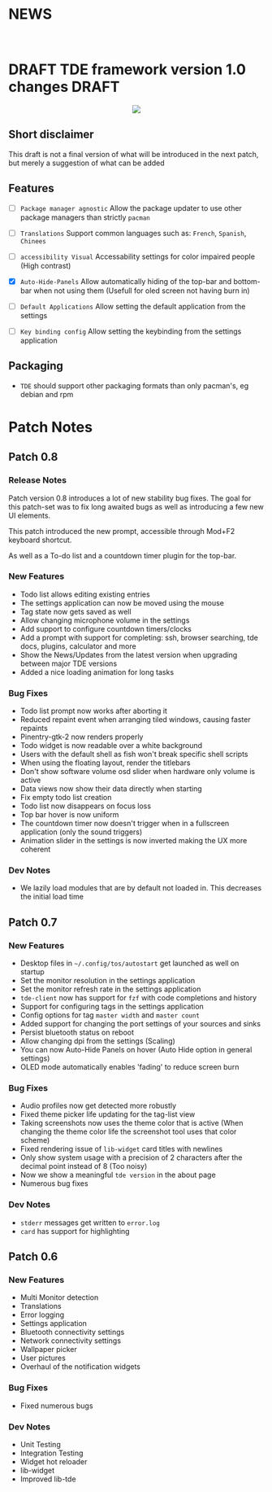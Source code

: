# NEWS

<br />

# DRAFT TDE framework version 1.0 changes DRAFT

<center> <img src="https://tos.odex.be/docs/images/logo.png" /> </center>

## Short disclaimer

This draft is not a final version of what will be introduced in the next patch, but merely a suggestion of what can be added

## Features

- [ ] `Package manager agnostic` Allow the package updater to use other package managers than strictly `pacman`
- [ ] `Translations` Support common languages such as: `French`, `Spanish`, `Chinees`
- [ ] `accessibility Visual` Accessability settings for color impaired people (High contrast)
- [X] `Auto-Hide-Panels` Allow automatically hiding of the top-bar and bottom-bar when not using them (Usefull for oled screen not having burn in)
- [ ] `Default Applications` Allow setting the default application from the settings
- [ ] `Key binding config` Allow setting the keybinding from the settings application


## Packaging

- `TDE` should support other packaging formats than only pacman's, eg debian and rpm


# Patch Notes

## Patch 0.8

### Release Notes

Patch version 0.8 introduces a lot of new stability bug fixes.
The goal for this patch-set was to fix long awaited bugs as well as introducing a few new UI elements.

This patch introduced the new prompt, accessible through <span font_weight="bold">Mod+F2</span> keyboard shortcut.

As well as a To-do list and a countdown timer plugin for the top-bar.

### New Features

- Todo list allows editing existing entries
- The settings application can now be moved using the mouse
- Tag state now gets saved as well
- Allow changing microphone volume in the settings
- Add support to configure countdown timers/clocks
- Add a prompt with support for completing: ssh, browser searching, tde docs, plugins, calculator and more
- Show the News/Updates from the latest version when upgrading between major TDE versions
- Added a nice loading animation for long tasks

### Bug Fixes

- Todo list prompt now works after aborting it
- Reduced repaint event when arranging tiled windows, causing faster repaints
- Pinentry-gtk-2 now renders properly
- Todo widget is now readable over a white background
- Users with the default shell as fish won't break specific shell scripts
- When using the floating layout, render the titlebars
- Don't show software volume osd slider when hardware only volume is active
- Data views now show their data directly when starting
- Fix empty todo list creation
- Todo list now disappears on focus loss
- Top bar hover is now uniform
- The countdown timer now doesn't trigger when in a fullscreen application (only the sound triggers)
- Animation slider in the settings is now inverted making the UX more coherent

### Dev Notes

- We lazily load modules that are by default not loaded in. This decreases the initial load time


## Patch 0.7

### New Features

- Desktop files in `~/.config/tos/autostart` get launched as well on startup
- Set the monitor resolution in the settings application
- Set the monitor refresh rate in the settings application
- `tde-client` now has support for `fzf` with code completions and history
- Support for configuring tags in the settings application
- Config options for tag `master width` and `master count`
- Added support for changing the port settings of your sources and sinks
- Persist bluetooth status on reboot
- Allow changing dpi from the settings (Scaling)
- You can now Auto-Hide Panels on hover (Auto Hide option in general settings)
- OLED mode automatically enables 'fading' to reduce screen burn

### Bug Fixes

- Audio profiles now get detected more robustly
- Fixed theme picker life updating for the tag-list view
- Taking screenshots now uses the theme color that is active (When changing the theme color life the screenshot tool uses that color scheme)
- Fixed rendering issue of `lib-widget` card titles with newlines
- Only show system usage with a precision of 2 characters after the decimal point instead of 8 (Too noisy)
- Now we show a meaningful `tde version` in the about page
- Numerous bug fixes

### Dev Notes

- `stderr` messages get written to `error.log`
- `card` has support for highlighting

## Patch 0.6

### New Features

- Multi Monitor detection
- Translations
- Error logging
- Settings application
- Bluetooth connectivity settings
- Network connectivity settings
- Wallpaper picker
- User pictures
- Overhaul of the notification widgets

### Bug Fixes

- Fixed numerous bugs

### Dev Notes

- Unit Testing
- Integration Testing
- Widget hot reloader
- lib-widget
- Improved lib-tde
